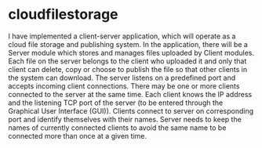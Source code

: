 # cloudfilestorage

I have implemented a client-server application, which will operate as a cloud file
storage and publishing system. In the application, there will be a Server module which stores
and manages files uploaded by Client modules. Each file on the server belongs to the client
who uploaded it and only that client can delete, copy or choose to publish the file so that other
clients in the system can download.
The server listens on a predefined port and accepts incoming client connections. There may
be one or more clients connected to the server at the same time. Each client knows the IP
address and the listening TCP port of the server (to be entered through the Graphical User
Interface (GUI)). Clients connect to server on corresponding port and identify themselves
with their names. Server needs to keep the names of currently connected clients to avoid the
same name to be connected more than once at a given time.
